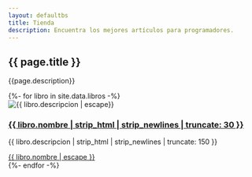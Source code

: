 ```yaml
---
layout: defaultbs
title: Tienda
description: Encuentra los mejores artículos para programadores. 
---
```


<div class="breadcrumbs">
    <div class="container">
        <h2>{{ page.title }}</h2>
        <p>{{page.description}} </p>
    </div>
</div>

<section id="courses" class="courses">
    <div class="container">
        <div class="row">
            {%- for libro in site.data.libros -%}
            <div class="col-lg-4 col-md-6 d-flex align-items-stretch">
                <div class="course-item">
                    <img src="{{ libro.imagen | escape}}" loading="lazy" class="img-fluid" alt="{{ libro.descripcion | escape}}">
                    <div class="course-content">
                        <h3><a title="{{ libro.nombre | escape}}" target="_blank" href="{{ libro.link | relative_url }}">{{ libro.nombre | strip_html | strip_newlines | truncate: 30 }}</a>
                        </h3>
                        <p>{{ libro.descripcion | strip_html | strip_newlines | truncate: 150 }}</p>
                        <div class="trainer d-flex justify-content-between align-items-center">
                            <div class="trainer-profile d-flex align-items-center">  
                                <a href="{{ libro.link }}">{{ libro.nombre | escape }}</a>
                            </div>
                        </div>
                    </div>
                </div>
            </div>
            {%- endfor -%}
        </div>
    </div>
</section>
